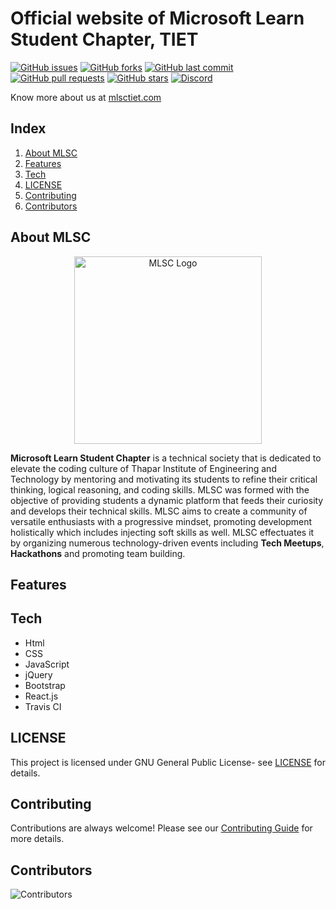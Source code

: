 # Official website of Microsoft Learn Student Chapter, TIET


[![GitHub issues](https://img.shields.io/github/issues/MicrosoftStudentChapter/mlsctiet?color=%2315AA3E%20%20&style=for-the-badge)](https://github.com/MicrosoftStudentChapter/mlsctiet/issues)
[![GitHub forks](https://img.shields.io/github/forks/MicrosoftStudentChapter/mlsctiet?color=%237A17E4%20%20&style=for-the-badge)](https://github.com/MicrosoftStudentChapter/mlsctiet/network)
[![GitHub last commit](https://img.shields.io/github/last-commit/MicrosoftStudentChapter/mlsctiet?color=%23F5700E%20%20&style=for-the-badge)](https://github.com/MicrosoftStudentChapter/mlsctiet/commits/main)
[![GitHub pull requests](https://img.shields.io/github/issues-pr/MicrosoftStudentChapter/mlsctiet?color=%23F50E50%20%20&style=for-the-badge)](https://github.com/MicrosoftStudentChapter/mlsctiet/pulls)
[![GitHub stars](https://img.shields.io/github/stars/MicrosoftStudentChapter/mlsctiet?color=%23FDB827&style=for-the-badge)](https://github.com/MicrosoftStudentChapter/mlsctiet/stargazers)
[![Discord](https://img.shields.io/discord/720322067261554728?label=Discord&logo=discord)](https://discord.gg/CpAPtDC)

Know more about us at [mlsctiet.com](https://mlsctiet.com)

## Index

1. [About MLSC](#about-mlsc)
2. [Features](#features)
3. [Tech](#tech)
4. [LICENSE](#license)
5. [Contributing](#contributing)
6. [Contributors](#contributors)

## About MLSC

<p align="center">
<img src="./src/Assets/mlsc_shield_new.png" width=300; alt="MLSC Logo" title="MLSC Logo">
</p>

**Microsoft Learn Student Chapter** is a technical society that is dedicated to elevate the coding culture of Thapar Institute of Engineering and Technology by mentoring and motivating its students to refine their critical thinking, logical reasoning, and coding skills. MLSC was formed with the objective of providing students a dynamic platform that feeds their curiosity and develops their technical skills. MLSC aims to create a community of versatile enthusiasts with a progressive mindset, promoting development holistically which includes injecting soft skills as well. MLSC effectuates it by organizing numerous technology-driven events including **Tech Meetups**, **Hackathons** and promoting team building.

## Features

## Tech

- Html
- CSS
- JavaScript
- jQuery
- Bootstrap
- React.js
- Travis CI

## LICENSE

This project is licensed under GNU General Public License- see [LICENSE](./LICENSE) for details.

## Contributing

Contributions are always welcome! Please see our [Contributing Guide](./CONTRIBUTING.md) for more details.

## Contributors

![Contributors](https://contrib.rocks/image?repo=MicrosoftStudentChapter/mlsctiet "Our Contributors")
